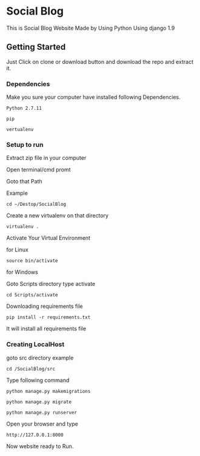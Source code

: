 # Social Blog
This is Social Blog Website Made by Using Python Using django 1.9


## Getting Started

Just Click on clone or download button and download the repo and extract it.

### Dependencies

Make you sure your computer have installed following Dependencies.

```
Python 2.7.11

pip

vertualenv

```

### Setup to run

Extract zip file in your computer

Open terminal/cmd promt

Goto that Path

Example

```
cd ~/Destop/SocialBlog
```
Create a new virtualenv on that directory

```
virtualenv .
```

Activate Your Virtual Environment

for Linux
```
source bin/activate
```
for Windows

Goto Scripts directory type activate

```
cd Scripts/activate
```
Downloading requirements file

```
pip install -r requirements.txt
```
It will install all requirements file 

### Creating LocalHost

goto src directory example

```
cd /SocialBlog/src
```
Type following command  
```
python manage.py makemigrations

python manage.py migrate

python manage.py runserver
```

Open your browser and type

```
http://127.0.0.1:8000
```
Now website ready to Run.
